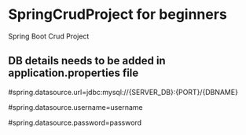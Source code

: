 # SpringCrudProject for beginners
Spring Boot Crud Project 

## DB details needs to be added in application.properties file

#spring.datasource.url=jdbc:mysql://{SERVER_DB}:{PORT}/{DBNAME}

#spring.datasource.username=username

#spring.datasource.password=password
